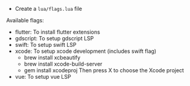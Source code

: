 - Create a `lua/flags.lua` file

Available flags:
- flutter: To install flutter extensions
- gdscript: To setup gdscript LSP
- swift: To setup swift LSP
- xcode: To setup xcode development (includes swift flag)
    - brew install xcbeautify
    - brew install xcode-build-server
    - gem install xcodeproj
    Then press <leader>X to choose the Xcode project
- vue: To setup vue LSP
